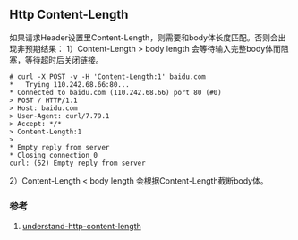 ## Http Content-Length
如果请求Header设置里Content-Length，则需要和body体长度匹配。否则会出现非预期结果：
1）Content-Length > body length
会等待输入完整body体而阻塞，等待超时后关闭链接。
```shell
# curl -X POST -v -H 'Content-Length:1' baidu.com
*   Trying 110.242.68.66:80...
* Connected to baidu.com (110.242.68.66) port 80 (#0)
> POST / HTTP/1.1
> Host: baidu.com
> User-Agent: curl/7.79.1
> Accept: */*
> Content-Length:1
>
* Empty reply from server
* Closing connection 0
curl: (52) Empty reply from server
```
2）Content-Length < body length
会根据Content-Length截断body体。
### 参考
1. [understand-http-content-length](https://blog.fundebug.com/2019/09/10/understand-http-content-length/)